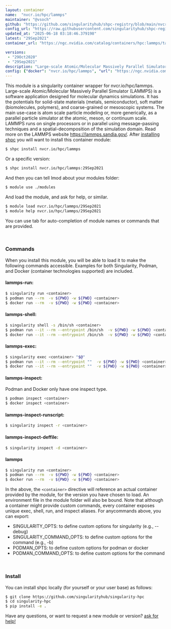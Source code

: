 ```yaml
---
layout: container
name:  "nvcr.io/hpc/lammps"
maintainer: "@vsoch"
github: "https://github.com/singularityhub/shpc-registry/blob/main/nvcr.io/hpc/lammps/container.yaml"
config_url: "https://raw.githubusercontent.com/singularityhub/shpc-registry/main/nvcr.io/hpc/lammps/container.yaml"
updated_at: "2025-06-18 03:18:46.379198"
latest: "29Sep2021"
container_url: "https://ngc.nvidia.com/catalog/containers/hpc:lammps/tags"

versions:
 - "29Oct2020"
 - "29Sep2021"
description: "Large-scale Atomic/Molecular Massively Parallel Simulator (LAMMPS) is a software application designed for molecular dynamics simulations. It has the potentials for solid-state materials (metals, semiconductor), soft matter (biomolecules, polymers), and coarse-grained or mesoscopic systems. The main use-case is atom scale particle modeling or, more generically, as a parallel particle simulator at the atomic, meson, or continuum scale. LAMMPS runs on single processors or in parallel using message-passing techniques and a spatial-decomposition of the simulation domain. Read more on the LAMMPS website https://lammps.sandia.gov/."
config: {"docker": "nvcr.io/hpc/lammps", "url": "https://ngc.nvidia.com/catalog/containers/hpc:lammps/tags", "maintainer": "@vsoch", "description": "Large-scale Atomic/Molecular Massively Parallel Simulator (LAMMPS) is a software application designed for molecular dynamics simulations. It has the potentials for solid-state materials (metals, semiconductor), soft matter (biomolecules, polymers), and coarse-grained or mesoscopic systems. The main use-case is atom scale particle modeling or, more generically, as a parallel particle simulator at the atomic, meson, or continuum scale. LAMMPS runs on single processors or in parallel using message-passing techniques and a spatial-decomposition of the simulation domain. Read more on the LAMMPS website https://lammps.sandia.gov/.", "latest": {"29Sep2021": "sha256:6c40caaa7c2aadd0e49748ddef584a7d88235651479e416919ced889e2156596"}, "tags": {"29Oct2020": "sha256:c6cf2371ad7eb491925e58cc28ee0ef9f0bd84a15634bb0e7f818c7d07e8877e", "29Sep2021": "sha256:6c40caaa7c2aadd0e49748ddef584a7d88235651479e416919ced889e2156596"}, "filter": ["2021"], "features": {"gpu": true}}
---
```


This module is a singularity container wrapper for nvcr.io/hpc/lammps.
Large-scale Atomic/Molecular Massively Parallel Simulator (LAMMPS) is a software application designed for molecular dynamics simulations. It has the potentials for solid-state materials (metals, semiconductor), soft matter (biomolecules, polymers), and coarse-grained or mesoscopic systems. The main use-case is atom scale particle modeling or, more generically, as a parallel particle simulator at the atomic, meson, or continuum scale. LAMMPS runs on single processors or in parallel using message-passing techniques and a spatial-decomposition of the simulation domain. Read more on the LAMMPS website https://lammps.sandia.gov/.
After [installing shpc](#install) you will want to install this container module:


```bash
$ shpc install nvcr.io/hpc/lammps
```

Or a specific version:

```bash
$ shpc install nvcr.io/hpc/lammps:29Sep2021
```

And then you can tell lmod about your modules folder:

```bash
$ module use ./modules
```

And load the module, and ask for help, or similar.

```bash
$ module load nvcr.io/hpc/lammps/29Sep2021
$ module help nvcr.io/hpc/lammps/29Sep2021
```

You can use tab for auto-completion of module names or commands that are provided.

<br>

### Commands

When you install this module, you will be able to load it to make the following commands accessible.
Examples for both Singularity, Podman, and Docker (container technologies supported) are included.

#### lammps-run:

```bash
$ singularity run <container>
$ podman run --rm  -v ${PWD} -w ${PWD} <container>
$ docker run --rm  -v ${PWD} -w ${PWD} <container>
```

#### lammps-shell:

```bash
$ singularity shell -s /bin/sh <container>
$ podman run --it --rm --entrypoint /bin/sh  -v ${PWD} -w ${PWD} <container>
$ docker run --it --rm --entrypoint /bin/sh  -v ${PWD} -w ${PWD} <container>
```

#### lammps-exec:

```bash
$ singularity exec <container> "$@"
$ podman run --it --rm --entrypoint ""  -v ${PWD} -w ${PWD} <container> "$@"
$ docker run --it --rm --entrypoint ""  -v ${PWD} -w ${PWD} <container> "$@"
```

#### lammps-inspect:

Podman and Docker only have one inspect type.

```bash
$ podman inspect <container>
$ docker inspect <container>
```

#### lammps-inspect-runscript:

```bash
$ singularity inspect -r <container>
```

#### lammps-inspect-deffile:

```bash
$ singularity inspect -d <container>
```



#### lammps

```bash
$ singularity run <container>
$ podman run --rm  -v ${PWD} -w ${PWD} <container>
$ docker run --rm  -v ${PWD} -w ${PWD} <container>
```


In the above, the `<container>` directive will reference an actual container provided
by the module, for the version you have chosen to load. An environment file in the
module folder will also be bound. Note that although a container
might provide custom commands, every container exposes unique exec, shell, run, and
inspect aliases. For anycommands above, you can export:

 - SINGULARITY_OPTS: to define custom options for singularity (e.g., --debug)
 - SINGULARITY_COMMAND_OPTS: to define custom options for the command (e.g., -b)
 - PODMAN_OPTS: to define custom options for podman or docker
 - PODMAN_COMMAND_OPTS: to define custom options for the command

<br>

### Install

You can install shpc locally (for yourself or your user base) as follows:

```bash
$ git clone https://github.com/singularityhub/singularity-hpc
$ cd singularity-hpc
$ pip install -e .
```

Have any questions, or want to request a new module or version? [ask for help!](https://github.com/singularityhub/singularity-hpc/issues)